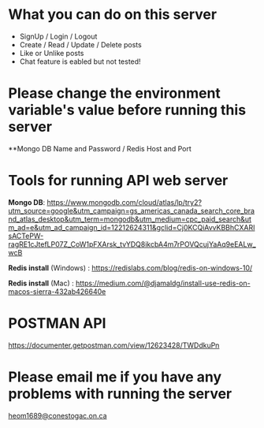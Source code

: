 # What you can do on this server
- SignUp / Login / Logout
- Create / Read / Update / Delete posts
- Like or Unlike posts
- Chat feature is eabled but not tested!


# Please change the environment variable's value before running this server
**Mongo DB Name and Password / Redis Host and Port



# Tools for running API web server

**Mongo DB**: https://www.mongodb.com/cloud/atlas/lp/try2?utm_source=google&utm_campaign=gs_americas_canada_search_core_brand_atlas_desktop&utm_term=mongodb&utm_medium=cpc_paid_search&utm_ad=e&utm_ad_campaign_id=12212624311&gclid=Cj0KCQiAvvKBBhCXARIsACTePW-ragRE1cJtefLP07Z_CoW1pFXArsk_tvYDQ8ikcbA4m7rPOVQcujYaAq9eEALw_wcB

**Redis install** (Windows) : https://redislabs.com/blog/redis-on-windows-10/

**Redis install** (Mac) : https://medium.com/@djamaldg/install-use-redis-on-macos-sierra-432ab426640e



# POSTMAN API
https://documenter.getpostman.com/view/12623428/TWDdkuPn



# Please email me if you have any problems with running the server
heom1689@conestogac.on.ca



